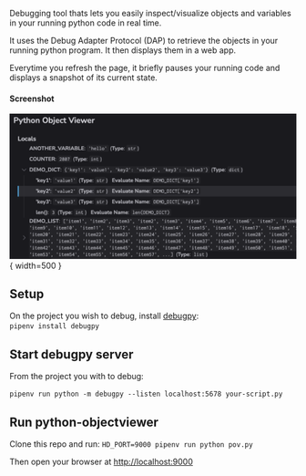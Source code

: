 Debugging tool thats lets you easily inspect/visualize objects and variables in your running python code in real time.  

It uses the Debug Adapter Protocol (DAP) to retrieve the objects in your running python program. It then displays them in a web app.  

Everytime you refresh the page, it briefly pauses your running code and displays a snapshot of its current state.  


#### Screenshot
![Screenshot](screenshot.png){ width=500 }


## Setup
On the project you wish to debug, install [debugpy](https://github.com/microsoft/debugpy):  
`pipenv install debugpy`



## Start debugpy server
From the project you with to debug:
```
pipenv run python -m debugpy --listen localhost:5678 your-script.py
```

## Run python-objectviewer
Clone this repo and run:
`HD_PORT=9000 pipenv run python pov.py`

Then open your browser at [http://localhost:9000](http://localhost:9000)